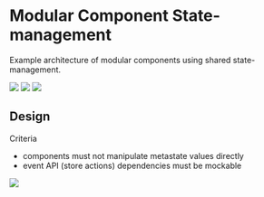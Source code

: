 
# Modular Component State-management
Example architecture of modular components using shared state-management.


[![](https://img.shields.io/github/issues-raw/mjbrisebois/modular-component-state-management?style=flat-square)](https://github.com/mjbrisebois/modular-component-state-management/issues)
[![](https://img.shields.io/github/issues-closed-raw/mjbrisebois/modular-component-state-management?style=flat-square)](https://github.com/mjbrisebois/modular-component-state-management/issues?q=is%3Aissue+is%3Aclosed)
[![](https://img.shields.io/github/issues-pr-raw/mjbrisebois/modular-component-state-management?style=flat-square)](https://github.com/mjbrisebois/modular-component-state-management/pulls)


## Design

Criteria

- components must not manipulate metastate values directly
- event API (store actions) dependencies must be mockable

![](https://drive.google.com/a/webheroes.ca/thumbnail?id=1xPu9glzvil2pGYR8QwJKG9V8I9OAulRn&sz=w1000)
